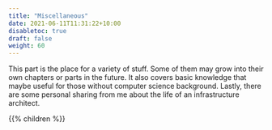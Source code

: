 ```yaml
---
title: "Miscellaneous"
date: 2021-06-11T11:31:22+10:00
disabletoc: true
draft: false
weight: 60
---
```


This part is the place for a variety of stuff. Some of them may grow into their own chapters or parts in the future. It also covers basic knowledge that maybe useful for those without computer science background. Lastly, there are some personal sharing from me about the life of an infrastructure architect.

{{% children %}}